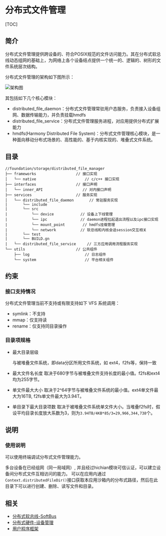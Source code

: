 # 分布式文件管理

[TOC]

## 简介

分布式文件管理提供跨设备的、符合POSIX规范的文件访问能力。其在分布式软总线动态组网的基础上，为网络上各个设备结点提供一个统一的、逻辑的、树形的文件系统层次结构。

分布式文件管理的架构如下图所示：

![架构图](https://images.gitee.com/uploads/images/2021/1230/144700_951a1fe5_7809790.png "hmdfs架构图update_20211230.png")

其包括如下几个核心模块：

- distributed_file_daemon：分布式文件管理常驻用户态服务，负责接入设备组网、数据传输能力，并负责挂载hmdfs
- distributed_file_service：分布式文件管理服务进程，对应用提供分布式扩展能力
- hmdfs(Harmony Distributed File System)：分布式文件管理核心模块，是一种面向移动分布式场景的、高性能的、基于内核实现的、堆叠式文件系统。

## 目录

```raw
//foundation/storage/distributed_file_manager
├── frameworks                  // 接口实现
│   └── native                      // c/c++ 接口实现
├── interfaces                  // 接口声明
│   └── inner_API                  // 对内接口声明
├── services                    // 服务实现
│   └── distributed_file_daemon       // 常驻服务实现
|       └── include
|       └── src
|           └── device            // 设备上下线管理
|           └── ipc               // daemon进程拉起退出流程以及ipc接口实现
|           └── mount_point        // hmdfs挂载管理
|           └── network           // 软总线和内核会话session交互相关
|       └── test
|       └── BUILD.gn
|   └── distributed_file_service     // 三方应用调用流程服务实现
└── utils                       // 公共组件
    ├── log                         // 日志组件
    └── system                      // 平台相关组件
```

## 约束

### 接口支持情况

分布式文件管理当前不支持或有限支持如下 VFS 系统调用：

- symlink：不支持
- mmap：仅支持读
- rename：仅支持同目录操作

### 目录项规格

- 最大目录层级

    与被堆叠文件系统，即data分区所用文件系统，如 ext4，f2fs等，保持一致
- 最大文件名长度
    取决于680字节与被堆叠文件支持长度的最小值。f2fs和ext4均为255字节。
- 单文件最大大小
    取决于2^64字节与被堆叠文件系统的最小值。ext4单文件最大为16TB, f2fs单文件最大为3.94T。
- 单目录下最大目录项数
    取决于被堆叠文件系统单文件大小。当堆叠f2fs时，假设平均目录长度放大系数为3，则为`3.94TB/4KB*85/3=29,966,344,738`个。

## 说明

### 使用说明

可以使用终端调试分布式文件管理能力。

多台设备在已经组网（同一局域网）, 并且经过hichian模块可信认证，可以建立设备间分布式文件互相访问的能力。
可以在应用内通过```Context.distributedFileDir()```接口获取本应用沙箱内的分布式路径，然后在此目录下可以进行创建、删除、读写文件和目录。

## 相关

- [分布式软总线-SoftBus](https://gitee.com/openharmony/communication_dsoftbus)
- [分布式硬件-设备管理](https://gitee.com/openharmony/device_manager)
- [用户程序框架](https://gitee.com/openharmony/appexecfwk_standard)
